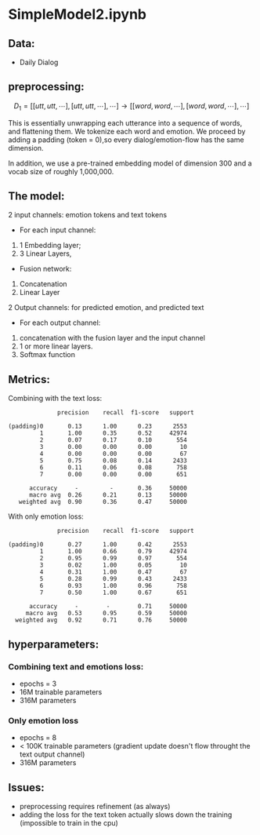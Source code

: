 # SimpleModel2.ipynb
## Data: 

 - Daily Dialog

## preprocessing:

$$
D_1 = [[utt, utt,\cdots], [utt, utt, \cdots], \cdots] \longrightarrow [[word,word, \cdots], [word, word, \cdots],\cdots] 
$$

This is essentially unwrapping each utterance into a sequence of words, and flattening them.
We tokenize each word and emotion. We proceed by adding a padding (token = 0),so every 
dialog/emotion-flow has the same dimension.


In addition, we use a pre-trained embedding model of dimension 300 and a vocab size of 
roughly 1,000,000.


## The model:
2 input channels: emotion tokens and text tokens
 - For each input channel:
  1) 1 Embedding layer;
  2) 3 Linear Layers,
 - Fusion network:
  1) Concatenation
  2) Linear Layer 

2 Output channels: for predicted emotion, and predicted text
  - For each output channel:
  1) concatenation with the fusion layer and the input channel 
  2) 1 or more linear layers.
  3) Softmax function


## Metrics: 

Combining with the text loss:  

                  precision    recall  f1-score   support

    (padding)0       0.13      1.00      0.23      2553
             1       1.00      0.35      0.52     42974
             2       0.07      0.17      0.10       554
             3       0.00      0.00      0.00        10
             4       0.00      0.00      0.00        67
             5       0.75      0.08      0.14      2433
             6       0.11      0.06      0.08       758
             7       0.00      0.00      0.00       651

          accuracy     -         -       0.36     50000
          macro avg  0.26      0.21      0.13     50000
       weighted avg  0.90      0.36      0.47     50000

With only emotion loss: 

                  precision    recall  f1-score   support

    (padding)0       0.27      1.00      0.42      2553
             1       1.00      0.66      0.79     42974
             2       0.95      0.99      0.97       554
             3       0.02      1.00      0.05        10
             4       0.31      1.00      0.47        67
             5       0.28      0.99      0.43      2433
             6       0.93      1.00      0.96       758
             7       0.50      1.00      0.67       651

          accuracy     -        -        0.71     50000
         macro avg   0.53      0.95      0.59     50000
      weighted avg   0.92      0.71      0.76     50000


## hyperparameters: 
### Combining text and emotions loss:
 - epochs = 3
 - 16M trainable parameters
 - 316M parameters

### Only emotion loss
 - epochs = 8
 - < 100K trainable parameters (gradient update doesn't flow throught the text output channel)
 - 316M parameters  


## Issues: 
- preprocessing requires refinement (as always)
- adding the loss for the text token actually slows down the training (impossible to train in the cpu)

